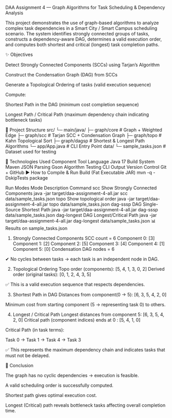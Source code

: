 DAA Assignment 4 — Graph Algorithms for Task Scheduling & Dependency Analysis

This project demonstrates the use of graph-based algorithms to analyze complex task dependencies in a Smart City / Smart Campus scheduling scenario.
The system identifies strongly connected groups of tasks, constructs a dependency-aware DAG, determines a valid execution order, and computes both shortest and critical (longest) task completion paths.

✨ Objectives

Detect Strongly Connected Components (SCCs) using Tarjan’s Algorithm

Construct the Condensation Graph (DAG) from SCCs

Generate a Topological Ordering of tasks (valid execution sequence)

Compute:

Shortest Path in the DAG (minimum cost completion sequence)

Longest Path / Critical Path (maximum dependency chain indicating bottleneck tasks)

📂 Project Structure
src/
└─ main/java/
├─ graph/core        # Graph + Weighted Edge
├─ graph/scc         # Tarjan SCC + Condensation Graph
├─ graph/topo        # Kahn Topological Sort
├─ graph/dagsp       # Shortest & Longest Path Algorithms
└─ app/App.java      # CLI Entry Point
data/
└─ sample_tasks.json     # Dataset used for testing

🔧 Technologies Used
Component	Tool
Language	Java 17
Build System	Maven
JSON Parsing	Gson
Algorithm Testing	CLI Output
Version Control	Git + GitHub
▶️ How to Compile & Run
Build (Fat Executable JAR)
mvn -q -DskipTests package

Run Modes
Mode	Description	Command
scc	Show Strongly Connected Components	java -jar target/daa-assignment-4-all.jar scc data/sample_tasks.json
topo	Show topological order	java -jar target/daa-assignment-4-all.jar topo data/sample_tasks.json
dag-sssp	DAG Single-Source Shortest Path	java -jar target/daa-assignment-4-all.jar dag-sssp data/sample_tasks.json
dag-longest	DAG Longest/Critical Path	java -jar target/daa-assignment-4-all.jar dag-longest data/sample_tasks.json
📊 Results on sample_tasks.json
1) Strongly Connected Components
   SCC count = 6
   Component 0: [3]
   Component 1: [2]
   Component 2: [5]
   Component 3: [4]
   Component 4: [1]
   Component 5: [0]
   Condensation DAG nodes = 6


✔ No cycles between tasks → each task is an independent node in DAG.

2) Topological Ordering
   Topo order (components): [5, 4, 1, 3, 0, 2]
   Derived order (original tasks): [0, 1, 2, 4, 3, 5]


✅ This is a valid execution sequence that respects dependencies.

3) Shortest Path in DAG
   Distances from component(0 -> 5): [6, 3, 5, 4, 2, 0]


Minimum cost from starting component (5 → representing task 0) to others.

4) Longest / Critical Path
   Longest distances from component 5: [6, 3, 5, 4, 2, 0]
   Critical path (component indices) ends at 0 : [5, 4, 1, 0]


Critical Path (in task terms):

Task 0 → Task 1 → Task 4 → Task 3


✅ This represents the maximum dependency chain and indicates tasks that must not be delayed.

📌 Conclusion

The graph has no cyclic dependencies → execution is feasible.

A valid scheduling order is successfully computed.

Shortest path gives optimal execution cost.

Longest (Critical) path reveals bottleneck tasks affecting overall completion time.